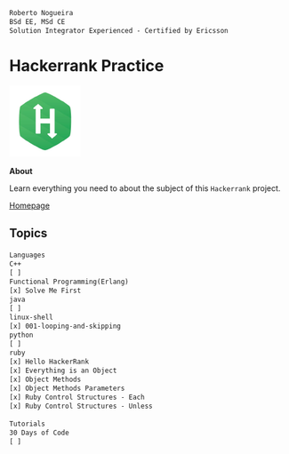 ```
Roberto Nogueira  
BSd EE, MSd CE
Solution Integrator Experienced - Certified by Ericsson
```
# Hackerrank Practice

![hackerrank image](images/hackerrank.png)

**About**

Learn everything you need to about the subject of this `Hackerrank` project.

[Homepage](https://hackerrank.com)

## Topics
```
Languages
C++
[ ]
Functional Programming(Erlang)
[x] Solve Me First
java
[ ]
linux-shell
[x] 001-looping-and-skipping
python
[ ]
ruby
[x] Hello HackerRank
[x] Everything is an Object
[x] Object Methods
[x] Object Methods Parameters
[x] Ruby Control Structures - Each
[x] Ruby Control Structures - Unless

Tutorials
30 Days of Code
[ ]
```
